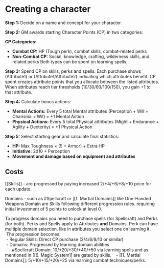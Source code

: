 # Creating a character
**Step 1:** Decide on a name and concept for your character.

**Step 2:** GM awards starting Character Points (CP) in two categories:

**CP Categories:**
- **Combat CP:** HP (Tough perk), combat skills, combat-related perks
- **Non-Combat CP:** Social, knowledge, crafting, wilderness skills, and related perks
Both types can be spent on learning spells.

**Step 3:** Spend CP on skills, perks and spells. Each purchase shows (Attribute1) or (Attribute1/Attribute2) indicating which attributes benefit. CP spent creates attribute points that you allocate between the listed attributes. When attributes reach tier thresholds (10/30/60/100/150), you gain +1 to that attribute.

**Step 4:** Calculate bonus actions:
- **Mental Actions:** Every 5 total Mental attributes (Perception + Will + Charisma + Wit) = +1 Mental Action
- **Physical Actions:** Every 5 total Physical attributes (Might + Endurance + Agility + Dexterity) = +1 Physical Action

**Step 5:** Select starting gear and calculate final statistics:
- **HP:** Max Toughness × (5 + Armor) + Extra HP
- **Initiative:** 2d10 + Perception
- **Movement and damage based on equipment and attributes** 

## Costs
[[Skills]]  - are progressed by paying increased 2/+4/+6/+8/+10 price for each update.

Domains - such as #Spellcraft or [[1. Martial Domains]] like One-Handed Weapons Domain are Skills following different progression rules.
requiring initial investment of 5 points to unlock at level 0.

To progress domains you need to purchase spells (for Spellcraft) and Perks (for both).
Perks and Spells apply to Attributes **and** Domains.
Perk can have multiple domain selection. like in attributes you select one on learning it.
 The progression becomes:  
 - Regular Skills: Direct CP purchase (2/4/6/8/10 or similar)  
 - Domains: Progressed by learning domain abilities  
   - #Spellcraft Domain: 10/+20/+30/+40/+50 via learning spells and as mentioned in [[6. Magic System]] are gated by skills. 
   - [[1. Martial Domains]]: 5/+10/+15/+20/+25 via learning combat techniques/perks.

